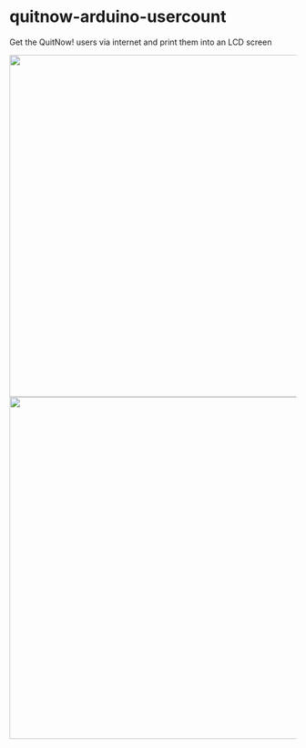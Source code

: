 # quitnow-arduino-usercount
Get the QuitNow! users via internet and print them into an LCD screen

<img src="http://fewlaps.com/xtra/arduino/quitnow-arduino-mockup.png" width="600">
<img src="http://fewlaps.com/xtra/arduino/quitnow-arduino-real.jpg" width="600">
